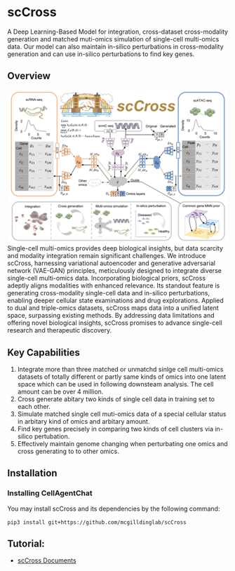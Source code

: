 # scCross
A Deep Learning-Based Model for integration, cross-dataset cross-modality generation and matched muti-omics simulation of single-cell multi-omics data. Our model can also maintain in-silico perturbations in cross-modality generation and can use in-silico perturbations to find key genes.

## Overview
<img title="Model Overview" alt="Alt text" src="/figures/main.png">
Single-cell multi-omics provides deep biological insights, but data scarcity and modality integration remain significant challenges. We introduce scCross, harnessing variational autoencoder and generative adversarial network (VAE-GAN) principles, meticulously designed to integrate diverse single-cell multi-omics data. Incorporating biological priors, scCross adeptly aligns modalities with enhanced relevance. Its standout feature is generating cross-modality single-cell data and in-silico perturbations, enabling deeper cellular state examinations and drug explorations. Applied to dual and triple-omics datasets, scCross maps data into a unified latent space, surpassing existing methods. By addressing data limitations and offering novel biological insights, scCross promises to advance single-cell research and therapeutic discovery.

## Key Capabilities

1. Integrate more than three matched or unmatchd sinlge cell multi-omics datasets of totally different or partly same kinds of omics into one latent space which can be used in following downsteam analysis. The cell amount can be over 4 million.
2. Cross generate abitary two kinds of single cell data in training set to each other.
3. Simulate matched single cell muti-omics data of a special cellular status in arbitary kind of omics and arbitary amount.
4. Find key genes precisely in comparing two kinds of cell clusters via in-silico pertubation.
5. Effectively maintain genome changing when perturbating one omics and cross generating to to other omics.


## Installation


### Installing CellAgentChat

You may install scCross and its dependencies by the following command:

```
pip3 install git+https://github.com/mcgilldinglab/scCross
```

## Tutorial:
* [scCross Documents](https://sccross.readthedocs.io/en/latest/index.html)
